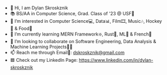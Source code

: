 - 👋 Hi, I am Dylan Skroskznik 
- 📚 BS/AA in Computer Science, Grad. Class of '23 @ USF🐂
- 👀 I’m interested in Computer Science💻, Data📊, Film🎞, Music🎶, Hockey🏒 & Food🥩
- 🌱 I’m currently learning MERN Framework❇️, Rust🦀, ML💠 & French🥖 
- 💞️ I’m looking to collaborate on Software Engineering, Data Analysis & Machine Learning Projects👨‍💻
- 📫 Reach me through Email📧: dskroskznik@gmail.com 
- 🟦 Check out my LinkedIn Page: https://www.linkedin.com/in/dylan-skroskznik
<!---
dskroskznik/dskroskznik is a ✨ special ✨ repository because its `README.md` (this file) appears on your GitHub profile.
You can click the Preview link to take a look at your changes.
--->
